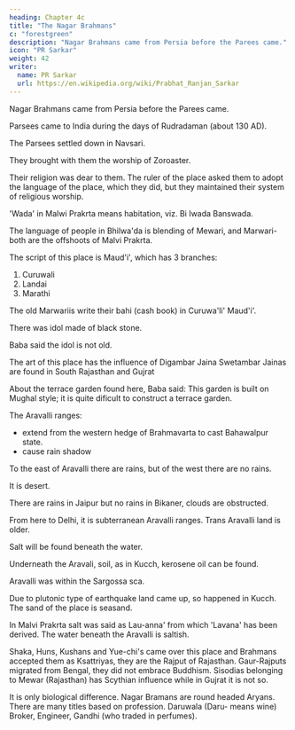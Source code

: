 ```yaml
---
heading: Chapter 4c
title: "The Nagar Brahmans"
c: "forestgreen"
description: "Nagar Brahmans came from Persia before the Parees came."
icon: "PR Sarkar"
weight: 42
writer:
  name: PR Sarkar
  url: https://en.wikipedia.org/wiki/Prabhat_Ranjan_Sarkar
---
```




Nagar Brahmans came from Persia before the Parees came.

Parsees came to India during the days of Rudradaman (about 130 AD). 

The Parsees settled down in Navsari. 

They brought with them the worship of Zoroaster.

Their religion was dear to them. The ruler of the place asked them to adopt the language of the place, which they did, but they maintained their system of religious worship.

'Wada' in Malwi Prakrta means habitation, viz. Bi Iwada Banswada. 

The language of people in Bhilwa'da is blending of Mewari, and Marwari-both are the offshoots of Malvi Prakrta.

The script of this place is Maud'i', which has 3 branches:

1. Curuwali
2. Landai
3. Marathi

The old Marwariis write their bahi (cash book) in Curuwa'li' Maud'i'.

There was idol made of black stone.

Baba said the idol is not old.

The art of this place has the influence of Digambar Jaina Swetambar Jainas are found in South Rajasthan and Gujrat

About the terrace garden found here, Baba said: This garden is built on Mughal style; it is quite dificult to construct a terrace garden.

<!-- 85 -->

The Aravalli ranges:
- extend from the western hedge of Brahmavarta to cast Bahawalpur state. 
- cause rain shadow

To the east of Aravalli there are rains, but of the west there are no rains. 

It is desert.

There are rains in Jaipur but no rains in Bikaner, clouds are obstructed. 

From here to Delhi, it is subterranean Aravalli ranges. Trans Aravalli land is older. 

Salt will be found beneath the water.

Underneath the Aravali, soil, as in Kucch, kerosene oil can be found.

Aravalli was within the Sargossa sca. 

Due to plutonic type of earthquake land came up, so happened in Kucch. The sand of the place is seasand.

In Malvi Prakrta salt was said as Lau-anna' from which 'Lavana' has been derived. The water beneath the Aravalli is saltish. 

Shaka, Huns, Kushans and Yue-chi's came over this place and Brahmans accepted them as Ksattriyas, they are the Rajput of Rajasthan. Gaur-Rajputs migrated from Bengal, they did not embrace Buddhism. Sisodias belonging to Mewar (Rajasthan) has Scythian influence while in Gujrat it is not so. 

It is only biological difference. Nagar Bramans are round headed Aryans. There are many titles based on profession. Daruwala (Daru- means wine) Broker, Engineer, Gandhi (who traded in perfumes).



